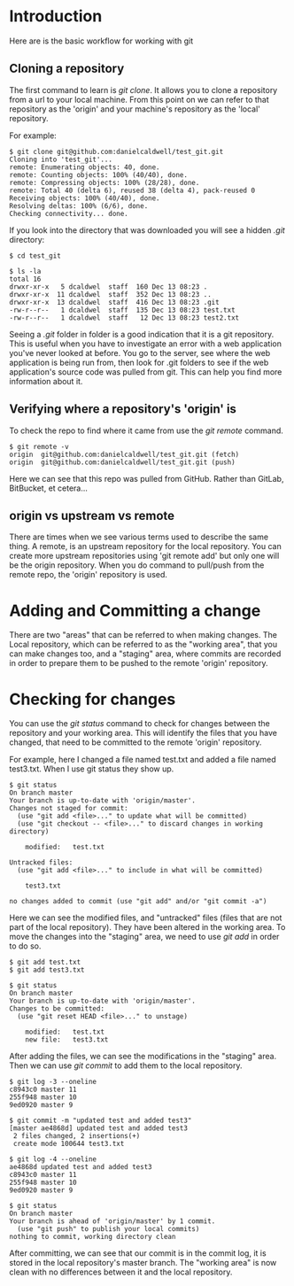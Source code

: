# Introduction

Here are is the basic workflow for working with git

## Cloning a repository

The first command to learn is *git clone*. It allows you to clone a repository from a url to your local machine. From this point on we can refer to 
that repository as the 'origin' and your machine's repository as the 'local' repository. 

For example: 

```
$ git clone git@github.com:danielcaldwell/test_git.git
Cloning into 'test_git'...
remote: Enumerating objects: 40, done.
remote: Counting objects: 100% (40/40), done.
remote: Compressing objects: 100% (28/28), done.
remote: Total 40 (delta 6), reused 38 (delta 4), pack-reused 0
Receiving objects: 100% (40/40), done.
Resolving deltas: 100% (6/6), done.
Checking connectivity... done.
```

If you look into the directory that was downloaded you will see a hidden *.git* directory: 

```
$ cd test_git

$ ls -la
total 16
drwxr-xr-x   5 dcaldwel  staff  160 Dec 13 08:23 .
drwxr-xr-x  11 dcaldwel  staff  352 Dec 13 08:23 ..
drwxr-xr-x  13 dcaldwel  staff  416 Dec 13 08:23 .git
-rw-r--r--   1 dcaldwel  staff  135 Dec 13 08:23 test.txt
-rw-r--r--   1 dcaldwel  staff   12 Dec 13 08:23 test2.txt
```

Seeing a *.git* folder in folder is a good indication that it is a git repository. This is useful when 
you have to investigate an error with a web application you've never looked at before. You go to the server, see
where the web application is being run from, then look for .git folders to see if 
the web application's source code was pulled from git. This can help you find more information about it. 


## Verifying where a repository's 'origin' is

To check the repo to find where it came from use the *git remote* command. 

```
$ git remote -v
origin	git@github.com:danielcaldwell/test_git.git (fetch)
origin	git@github.com:danielcaldwell/test_git.git (push)
```

Here we can see that this repo was pulled from GitHub. Rather than GitLab, BitBucket, et cetera...


## origin vs upstream vs remote

There are times when we see various terms used to describe the same thing. A remote, is an upstream repository
for the local repository. You can create more upstream repositories using 'git remote add' but only one will be the 
origin repository. When you do command to pull/push from the remote repo, the 'origin' repository is used. 

# Adding and Committing a change

There are two "areas" that can be referred to when making changes. The Local repository, which can be referred to as the "working area", that
you can make changes too, and a "staging" area, where commits are recorded in order to prepare them to be pushed to the remote 'origin' 
repository. 

# Checking for changes 

You can use the *git status* command to check for changes between the repository and your working area. This will identify the files that 
you have changed, that need to be committed to the remote 'origin' repository. 

For example, here I changed a file named test.txt and added a file named test3.txt. When I use git status they show up. 

```
$ git status
On branch master
Your branch is up-to-date with 'origin/master'.
Changes not staged for commit:
  (use "git add <file>..." to update what will be committed)
  (use "git checkout -- <file>..." to discard changes in working directory)

	modified:   test.txt

Untracked files:
  (use "git add <file>..." to include in what will be committed)

	test3.txt

no changes added to commit (use "git add" and/or "git commit -a")
```

Here we can see the modified files, and "untracked" files (files that are not part of the local repository). They have been altered in the
working area. To move the changes into the "staging" area, we need to use *git add* in order to do so. 

```
$ git add test.txt 
$ git add test3.txt 

$ git status
On branch master
Your branch is up-to-date with 'origin/master'.
Changes to be committed:
  (use "git reset HEAD <file>..." to unstage)

	modified:   test.txt
	new file:   test3.txt
```

After adding the files, we can see the modifications in the "staging" area. Then we can use *git commit* to add them to the local repository. 


```
$ git log -3 --oneline 
c8943c0 master 11
255f948 master 10
9ed0920 master 9

$ git commit -m "updated test and added test3"
[master ae4868d] updated test and added test3
 2 files changed, 2 insertions(+)
 create mode 100644 test3.txt

$ git log -4 --oneline
ae4868d updated test and added test3
c8943c0 master 11
255f948 master 10
9ed0920 master 9

$ git status
On branch master
Your branch is ahead of 'origin/master' by 1 commit.
  (use "git push" to publish your local commits)
nothing to commit, working directory clean
```

After committing, we can see that our commit is in the commit log, it is stored in the local repository's master branch. The "working area" is 
now clean with no differences between it and the local repository. 


